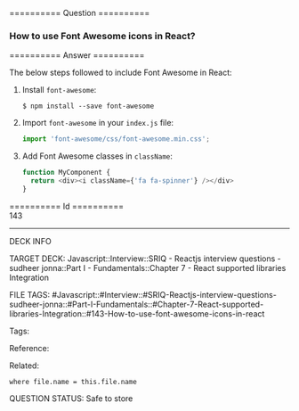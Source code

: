 ========== Question ==========  

### How to use Font Awesome icons in React?  

========== Answer ==========  

The below steps followed to include Font Awesome in React:

1.  Install `font-awesome`:

    ```console
    $ npm install --save font-awesome
    ```

2.  Import `font-awesome` in your `index.js` file:

    ```javascript
    import 'font-awesome/css/font-awesome.min.css';
    ```

3.  Add Font Awesome classes in `className`:

    ```javascript
    function MyComponent {
      return <div><i className={'fa fa-spinner'} /></div>
    }
    ```

========== Id ==========  
143

---

DECK INFO

TARGET DECK: Javascript::Interview::SRIQ - Reactjs interview questions - sudheer jonna::Part I - Fundamentals::Chapter 7 - React supported libraries Integration

FILE TAGS: #Javascript::#Interview::#SRIQ-Reactjs-interview-questions-sudheer-jonna::#Part-I-Fundamentals::#Chapter-7-React-supported-libraries-Integration::#143-How-to-use-font-awesome-icons-in-react

Tags:

Reference:

Related:

```dataview
where file.name = this.file.name
```
QUESTION STATUS: Safe to store
